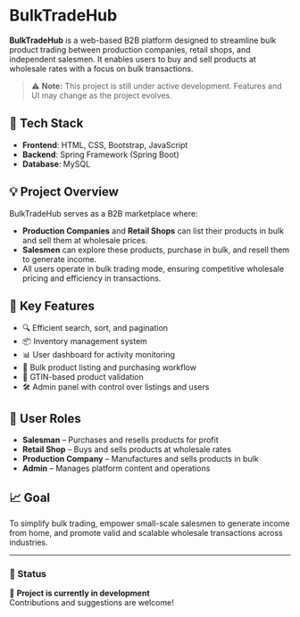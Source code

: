 # BulkTradeHub

**BulkTradeHub** is a web-based B2B platform designed to streamline bulk product trading between production companies, retail shops, and independent salesmen. It enables users to buy and sell products at wholesale rates with a focus on bulk transactions.

> ⚠️ **Note:** This project is still under active development. Features and UI may change as the project evolves.

## 🔧 Tech Stack

- **Frontend**: HTML, CSS, Bootstrap, JavaScript  
- **Backend**: Spring Framework (Spring Boot)  
- **Database**: MySQL  

## 💡 Project Overview

BulkTradeHub serves as a B2B marketplace where:

- **Production Companies** and **Retail Shops** can list their products in bulk and sell them at wholesale prices.  
- **Salesmen** can explore these products, purchase in bulk, and resell them to generate income.  
- All users operate in bulk trading mode, ensuring competitive wholesale pricing and efficiency in transactions.

## 🚀 Key Features

- 🔍 Efficient search, sort, and pagination  
- 📦 Inventory management system  
- 📊 User dashboard for activity monitoring  
- 🛒 Bulk product listing and purchasing workflow  
- 🧾 GTIN-based product validation  
- 🛠️ Admin panel with control over listings and users

## 👥 User Roles

- **Salesman** – Purchases and resells products for profit  
- **Retail Shop** – Buys and sells products at wholesale rates  
- **Production Company** – Manufactures and sells products in bulk  
- **Admin** – Manages platform content and operations

## 📈 Goal

To simplify bulk trading, empower small-scale salesmen to generate income from home, and promote valid and scalable wholesale transactions across industries.

---

### 📌 Status

🚧 **Project is currently in development**  
Contributions and suggestions are welcome!
